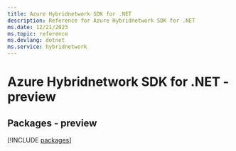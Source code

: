 ```yaml
---
title: Azure Hybridnetwork SDK for .NET
description: Reference for Azure Hybridnetwork SDK for .NET
ms.date: 12/21/2023
ms.topic: reference
ms.devlang: dotnet
ms.service: hybridnetwork
---
```

# Azure Hybridnetwork SDK for .NET - preview
## Packages - preview
[!INCLUDE [packages](hybridnetwork-index.md)]